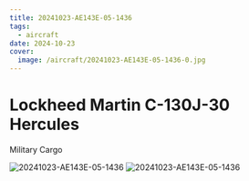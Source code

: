 ```yaml
---
title: 20241023-AE143E-05-1436
tags:
  - aircraft
date: 2024-10-23
cover:
  image: /aircraft/20241023-AE143E-05-1436-0.jpg
---
```


# Lockheed Martin C-130J-30 Hercules

Military Cargo

![20241023-AE143E-05-1436](/aircraft/20241023-AE143E-05-1436-1.jpg)
![20241023-AE143E-05-1436](/aircraft/20241023-AE143E-05-1436-2.jpg)